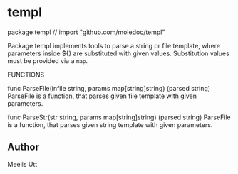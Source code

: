 # templ

package templ // import "github.com/moledoc/templ"

Package templ implements tools to parse a string or file template, where
parameters inside ${} are substituted with given values. Substitution values
must be provided via a `map`.

FUNCTIONS

func ParseFile(infile string, params map[string]string) (parsed string)
    ParseFile is a function, that parses given file template with given
    parameters.

func ParseStr(str string, params map[string]string) (parsed string)
    ParseFile is a function, that parses given string template with given
    parameters.

## Author

Meelis Utt
